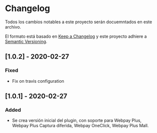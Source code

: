 # Changelog
Todos los cambios notables a este proyecto serán docuemntados en este archivo.

El formato está basado en [Keep a Changelog](http://keepachangelog.com/en/1.0.0/)
y este proyecto adhiere a [Semantic Versioning](http://semver.org/spec/v2.0.0.html).

## [1.0.2] - 2020-02-27
### Fixed
- Fix on travis configuration 

## [1.0.1] - 2020-02-27
### Added
- Se crea versión inicial del plugin, con soporte para Webpay Plus, Webpay Plus Captura diferida, Webpay OneClick, Webpay Plus Mall. 
